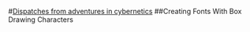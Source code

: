 #[Dispatches from adventures in cybernetics](http://shaunxcode.github.com/shaunxcode)
##Creating Fonts With Box Drawing Characters